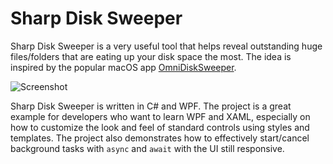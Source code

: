 # Sharp Disk Sweeper

Sharp Disk Sweeper is a very useful tool that helps reveal outstanding huge files/folders that are eating up your disk space the most. The idea is inspired by the popular macOS app [OmniDiskSweeper](https://www.omnigroup.com/more/).

![Screenshot](https://github.com/luanshixia/SharpDiskSweeper/raw/master/Screenshot.png)

Sharp Disk Sweeper is written in C# and WPF. The project is a great example for developers who want to learn WPF and XAML, especially on how to customize the look and feel of standard controls using styles and templates. The project also demonstrates how to effectively start/cancel background tasks with `async` and `await` with the UI still responsive.
